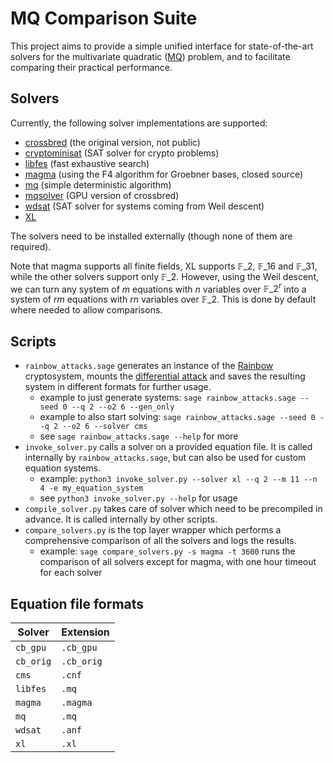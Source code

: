 # MQ Comparison Suite

This project aims to provide a simple unified interface for state-of-the-art solvers for the multivariate quadratic ([MQ](https://eprint.iacr.org/2005/393)) problem, and to facilitate comparing their practical performance.

## Solvers

Currently, the following solver implementations are supported:

* [crossbred](https://eprint.iacr.org/2017/372) (the original version, not public)
* [cryptominisat](https://github.com/msoos/cryptominisat) (SAT solver for crypto problems)
* [libfes](https://github.com/cbouilla/libfes-lite) (fast exhaustive search)
* [magma](https://magma.maths.usyd.edu.au) (using the F4 algorithm for Groebner bases, closed source)
* [mq](https://gitlab.lip6.fr/almasty/mq) (simple deterministic algorithm)
* [mqsolver](https://github.com/kcning/mqsolver) (GPU version of crossbred)
* [wdsat](https://github.com/mtrimoska/WDSat) (SAT solver for systems coming from Weil descent)
* [XL](http://polycephaly.org/projects/xl)

The solvers need to be installed externally (though none of them are required).

Note that magma supports all finite fields, XL supports $\mathbb{F}\_2$, $\mathbb{F}\_{16}$ and $\mathbb{F}\_{31}$, while the other solvers support only $\mathbb{F}\_2$. However, using the Weil descent, we can turn any system of $m$ equations with $n$ variables over $\mathbb{F}\_{2^r}$ into a system of $rm$ equations with $rn$ variables over $\mathbb{F}\_2$. This is done by default where needed to allow comparisons.

## Scripts

* `rainbow_attacks.sage` generates an instance of the [Rainbow](https://www.pqcrainbow.org/) cryptosystem, mounts the [differential attack](https://eprint.iacr.org/2022/214) and saves the resulting system in different formats for further usage.
  * example to just generate systems: `sage rainbow_attacks.sage --seed 0 --q 2 --o2 6 --gen_only`
  * example to also start solving: `sage rainbow_attacks.sage --seed 0 --q 2 --o2 6 --solver cms`
  * see `sage rainbow_attacks.sage --help` for more
* `invoke_solver.py` calls a solver on a provided equation file. It is called internally by `rainbow_attacks.sage`, but can also be used for custom equation systems.
  * example: `python3 invoke_solver.py --solver xl --q 2 --m 11 --n 4 -e my_equation_system`
  * see `python3 invoke_solver.py --help` for usage
* `compile_solver.py` takes care of solver which need to be precompiled in advance. It is called internally by other scripts.
* `compare_solvers.py` is the top layer wrapper which performs a comprehensive comparison of all the solvers and logs the results.
  * example: `sage compare_solvers.py -s magma -t 3600` runs the comparison of all solvers except for magma, with one hour timeout for each solver

## Equation file formats

| Solver       | Extension |
|--------------|-----------|
| `cb_gpu`     | `.cb_gpu` |
| `cb_orig`    | `.cb_orig`|
| `cms`        | `.cnf`    |
| `libfes`     | `.mq`     |
| `magma`      | `.magma`  |
| `mq`         | `.mq`     |
| `wdsat`      | `.anf`    |
| `xl`         | `.xl`     |
